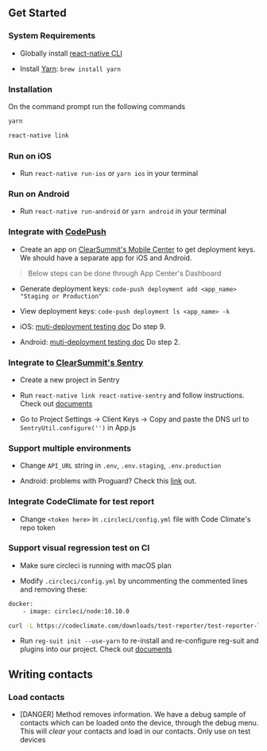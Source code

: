 ## Get Started

### System Requirements

* Globally install [react-native CLI](https://facebook.github.io/react-native/docs/getting-started.html)

* Install [Yarn](https://yarnpkg.com/lang/en/docs/install/): `brew install yarn`


### Installation

On the command prompt run the following commands

```sh
yarn

react-native link
```

### Run on iOS

*	Run `react-native run-ios` or `yarn ios` in your terminal

### Run on Android

*	Run `react-native run-android` or `yarn android` in your terminal

### Integrate with [CodePush](https://github.com/Microsoft/react-native-code-push)

* Create an app on [ClearSummit's Mobile Center](https://mobile.azure.com/apps) to get deployment keys. We should have a separate app for iOS and Android.

> Below steps can be done through App Center's Dashboard

* Generate deployment keys: `code-push deployment add <app_name> "Staging or Production"`

* View deployment keys: `code-push deployment ls <app_name> -k`

* iOS: [muti-deployment testing doc](https://github.com/Microsoft/react-native-code-push/blob/master/docs/multi-deployment-testing-ios.md) Do step 9.

* Android: [muti-deployment testing doc](https://github.com/Microsoft/react-native-code-push/blob/master/docs/multi-deployment-testing-android.md) Do step 2.

### Integrate to [ClearSummit's Sentry](https://sentry.io/auth/login/ClearSummit/)

* Create a new project in Sentry

* Run `react-native link react-native-sentry` and follow instructions. Check out [documents](https://docs.sentry.io/clients/react-native/)

* Go to Project Settings -> Client Keys -> Copy and paste the DNS url to `SentryUtil.configure('')` in App.js

### Support multiple environments

* Change `API_URL` string in `.env`, `.env.staging`, `.env.production`

* Android: problems with Proguard? Check this [link](https://github.com/luggit/react-native-config#problems-with-proguard) out.

### Integrate CodeClimate for test report

* Change `<token here>` in `.circleci/config.yml` file with Code Climate's repo token

### Support visual regression test on CI

* Make sure circleci is running with macOS plan

* Modify `.circleci/config.yml` by uncommenting the commented lines and removing these:
```sh
docker:
    - image: circleci/node:10.10.0

curl -L https://codeclimate.com/downloads/test-reporter/test-reporter-latest-linux-amd64 > /tmp/cc-test-reporter
```

* Run `reg-suit init --use-yarn` to re-install and re-configure reg-suit and plugins into our project. Check out [documents](https://github.com/reg-viz/reg-suit)


## Writing contacts

### Load contacts
- [DANGER] Method removes information.  We have a debug sample of contacts which can be loaded onto the device, through the debug menu.  This will *clear* your contacts and load in our contacts.  Only use on test devices
